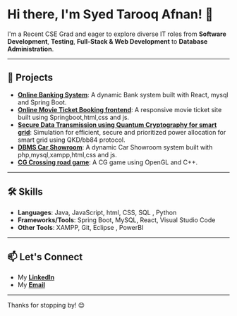 # Hi there, I'm Syed Tarooq Afnan! 👋

I'm a Recent CSE Grad and eager to explore diverse IT roles from **Software Development**, **Testing**, **Full-Stack & Web Development** to **Database Administration**.

---

## 💼 Projects
- **[Online Banking System](https://github.com/YourRepo)**: A dynamic Bank system built with React, mysql and Spring Boot.
- **[Online Movie Ticket Booking frontend](https://github.com/YourRepo)**: A responsive movie ticket site built using Springboot,html,css and js.
- **[Secure Data Transmission using Quantum Cryptography for smart grid](https://github.com/YourRepo)**: Simulation for efficient, secure and prioritized power allocation for smart grid using QKD/bb84 protocol.
- **[DBMS Car Showroom](https://github.com/YourRepo)**: A dynamic Car Showroom system built with php,mysql,xampp,html,css and js.
- **[CG Crossing road game](https://github.com/YourRepo)**: A CG game using OpenGL and C++.

---

## 🛠️ Skills
- **Languages**: Java, JavaScript, html, CSS, SQL , Python
- **Frameworks/Tools**: Spring Boot, MySQL, React, Visual Studio Code
- **Other Tools**: XAMPP, Git, Eclipse , PowerBI

---

## 📫 Let's Connect
- My **[LinkedIn](https://www.linkedin.com/in/syedtarooqafnan47)**
- My **[Email](mailto:syedtarooq786@gmail.com)**


---

Thanks for stopping by! 😊
